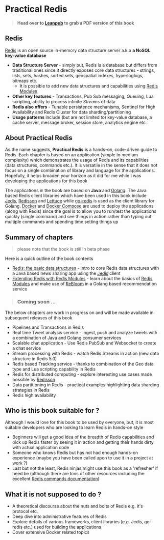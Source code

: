 # Practical Redis

> #### Head over to [Leanpub](https://leanpub.com/practical-redis) to grab a PDF version of this book

## Redis

[Redis](https://redis.io/) is an open source in-memory data structure server a.k.a **a NoSQL key-value database**

- **Data Structure Server** - simply put, Redis is a database but differs from traditional ones since it directly exposes core data structures - strings, lists, sets, hashes, sorted sets, geospatial indexes, hyperloglogs, bitmaps etc.
	- It is possible to add new data structures and capabilities using [Redis Modules](https://redis.io/modules)
- **Other key features** - Transactions, Pub Sub messaging, Queuing, Lua scripting, ability to process infinite *Streams* of data
- **Redis also offers** - Tunable persistence mechanisms, Sentinel for High Availability and Redis Cluster for data sharding/partitioning
- **Usage patterns** include (but are not limited to) key-value database, a cache server, message broker, session store, analytics engine etc.

## About **Practical Redis**

As the name suggests, **Practical Redis** is a hands-on, code-driven guide to Redis. Each chapter is based on an application (simple to medium complexity) which demonstrates the usage of Redis and its capabilities (data structures, commands etc.). It is versatile in the sense that it does not focus on a single combination of library and language for the applications. Hopefully, it helps broaden your horizon as it did for me while I was developing the applications for this book

The applications in the book are based on **Java** and [Golang](https://golang.org). The Java based Redis client libraries which have been used in this book include [Jedis](https://github.com/xetorthio/jedis), [Redisson](https://github.com/redisson/redisson) and [Lettuce](https://lettuce.io/) while [go-redis](https://github.com/go-redis/redis) is used as the client library for Golang. [Docker](https://www.docker.com/) and [Docker Compose](https://docs.docker.com/compose/) are used to deploy the applications (along with Redis) since the goal is to allow you to run/test the applications quickly (single command) and see things in action rather than typing out multiple commands and spending time setting things up

## Summary of chapters

> please note that the book is still in beta phase

Here is a quick outline of the book contents

* [Redis: the basic data structures](news-sharing-app.md) - intro to core Redis data structures with a Java based news sharing app using the [Jedis](https://github.com/xetorthio/jedis) client
* [Extending Redis with Redis Modules](redis-modules.md) - learn about the basics of [Redis Modules](https://redis.io/modules) and make use of [ReBloom](https://github.com/RedisLabsModules/rebloom/) in a Golang based recommendation service

> ### Coming soon ...

The below chapters are work in progress on and will be made available in subsequent releases of this book

* Pipelines and Transactions in Redis
* Real time Tweet analysis service - ingest, push and analyze tweets with a combination of Java and Golang consumer services
* Scalable chat application - Use Redis PubSub and Websocket to create a chat service
* Stream processing with Redis - watch Redis Streams in action (new data structure in Redis 5.0)
* Redis based Tracking service - thanks to combination of the Geo data type and Lua scripting capability in Redis
* Redis for distributed computing - explore interesting use cases made possible by [Redisson](https://redisson.org/)
* Data partitioning in Redis - practical examples highlighting data sharding strategies in Redis
* Redis high availability


## Who is this book suitable for ?

Although I would love for this book to be used by everyone, but, it is most suitable developers who are looking to learn Redis in hands-on style

- Beginners will get a good idea of the breadth of Redis capabilities and pick up Redis faster by seeing it in action and getting their hands dirty with actual application code
- Someone who knows Redis but has not had enough hands-on experience (maybe you have been called upon to use it in a project at work ?)  
- Last but not the least, Redis ninjas might use this book as a 'refresher' if need be (although there are tons of other resources including the excellent [Redis commands documentation](https://redis.io/commands)) 

## What it is not supposed to do ?

- A theoretical discourse about the nuts and bolts of Redis e.g. it's protocol etc.
- Deep dive into administrative features of Redis
- Explore details of various frameworks, client libraries (e.g. Jedis, go-redis etc.) used for building the applications
- Cover extensive Docker related topics